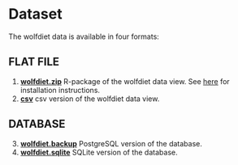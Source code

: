 # Dataset

The wolfdiet data is available in four formats: 

## FLAT FILE 
1. **[wolfdiet.zip](https://github.com/andreacorra/wolfdiet/raw/master/data/wolfdiet_R)** R-package of the wolfdiet data view. See [here](https://github.com/andreacorra/wolfdiet/raw/master/data/wolfdiet_R) for installation instructions. 
2. **[csv](https://github.com/andreacorra/wolfdiet/raw/master/data/wolfdiet_csv)** csv version of the wolfdiet data view.

## DATABASE
3. **[wolfdiet.backup](https://github.com/andreacorra/wolfdiet/raw/master/data/wolfdiet_psql)** PostgreSQL version of the database. 
4. **[wolfdiet.sqlite](https://github.com/andreacorra/wolfdiet/raw/master/data/wolfdiet_sqlite)** SQLite version of the database.  


